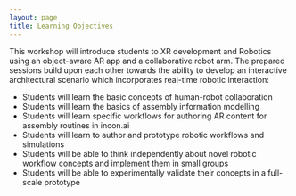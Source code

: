 ```yaml
---
layout: page
title: Learning Objectives
---
```


This workshop will introduce students to XR development and Robotics using an object-aware AR app and a collaborative robot arm. The prepared sessions build upon each other towards the ability to develop an interactive architectural scenario which incorporates real-time robotic interaction: 

* Students will learn the basic concepts of human-robot collaboration
* Students will learn the basics of assembly information modelling
* Students will learn specific workflows for authoring AR content for assembly routines in incon.ai
* Students will learn to author and prototype robotic workflows and simulations 
* Students will be able to think independently about novel robotic workflow concepts and implement them in small groups 
* Students will be able to experimentally validate their concepts in a full-scale prototype

